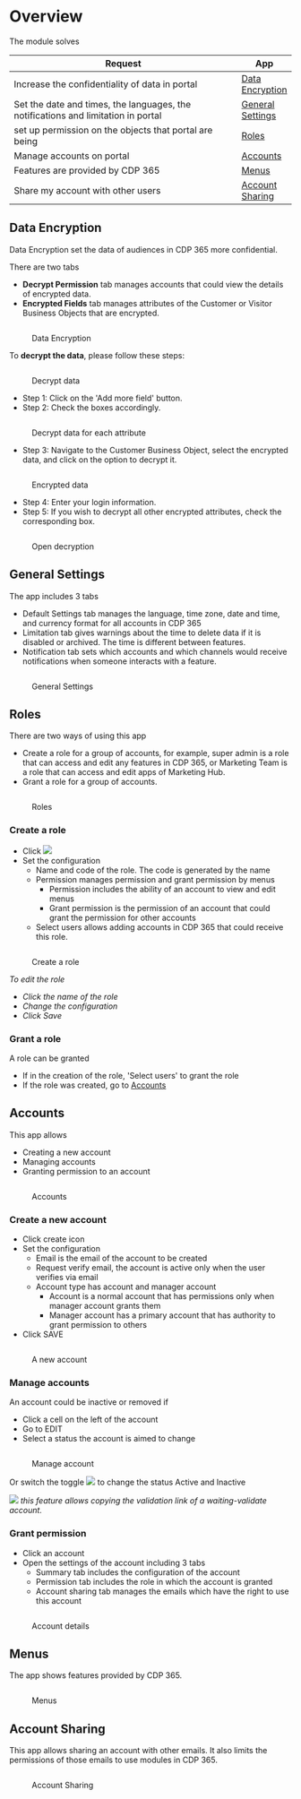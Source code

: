 # Overview

The module solves

<table><thead><tr><th width="546">Request</th><th>App</th></tr></thead><tbody><tr><td>Increase the confidentiality of data in portal</td><td><a href="overview.md#data-encryption">Data Encryption </a></td></tr><tr><td>Set the date and times, the languages, the notifications and limitation in portal</td><td><a href="overview.md#general-settings">General Settings</a></td></tr><tr><td>set up permission on the objects that portal are being</td><td><a href="overview.md#roles">Roles</a></td></tr><tr><td>Manage accounts on portal</td><td><a href="overview.md#accounts">Accounts</a></td></tr><tr><td>Features are provided by CDP 365</td><td><a href="overview.md#menus">Menus</a></td></tr><tr><td>Share my account with other users</td><td><a href="overview.md#account-sharing">Account Sharing</a></td></tr></tbody></table>

## Data Encryption&#x20;

Data Encryption set the data of audiences in CDP 365 more confidential.&#x20;

There are two tabs

* **Decrypt Permission** tab manages accounts that could view the details of encrypted data.
* **Encrypted Fields** tab manages attributes of the Customer or Visitor Business Objects that are encrypted.

<figure><img src="../.gitbook/assets/image (1593).png" alt=""><figcaption><p>Data Encryption</p></figcaption></figure>

To **decrypt the data**, please follow these steps:

<figure><img src="../.gitbook/assets/image (2410).png" alt=""><figcaption><p>Decrypt data</p></figcaption></figure>

* Step 1: Click on the 'Add more field' button.&#x20;
* Step 2: Check the boxes accordingly.

<figure><img src="../.gitbook/assets/image (2385).png" alt=""><figcaption><p>Decrypt data for each attribute</p></figcaption></figure>

* Step 3: Navigate to the Customer Business Object, select the encrypted data, and click on the option to decrypt it.

<figure><img src="../.gitbook/assets/image (1443).png" alt=""><figcaption><p>Encrypted data</p></figcaption></figure>

* Step 4: Enter your login information.
* Step 5: If you wish to decrypt all other encrypted attributes, check the corresponding box.

<figure><img src="../.gitbook/assets/image (2400).png" alt=""><figcaption><p>Open decryption</p></figcaption></figure>

## General Settings

The app includes 3 tabs

* Default Settings tab manages the language, time zone, date and time, and currency format for all accounts in CDP 365
* Limitation tab gives warnings about the time to delete data if it is disabled or archived. The time is different between features.&#x20;
* Notification tab sets which accounts and which channels would receive notifications when someone interacts with a feature. &#x20;

<figure><img src="../.gitbook/assets/image (614).png" alt=""><figcaption><p>General Settings</p></figcaption></figure>

## Roles

There are two ways of using this app&#x20;

* Create a role for a group of accounts, for example, super admin is a role that can access and edit any features in CDP 365, or Marketing Team is a role that can access and edit apps of Marketing Hub.
* Grant a role for a group of accounts.

<figure><img src="../.gitbook/assets/image (1295).png" alt=""><figcaption><p>Roles</p></figcaption></figure>

### Create a role

* Click ![](<../.gitbook/assets/image (987).png>)
* Set the configuration&#x20;
  * Name and code of the role. The code is generated by the name
  * Permission manages permission and grant permission by menus
    * Permission includes the ability of an account to view and edit menus
    * Grant permission is the permission of an account that could grant the permission for other accounts
  * Select users allows adding accounts in CDP 365 that could receive this role.

<figure><img src="../.gitbook/assets/image (1323).png" alt=""><figcaption><p>Create a role</p></figcaption></figure>

_To edit the role_

* _Click the name of the role_
* _Change the configuration_&#x20;
* _Click Save_&#x20;

### Grant a role

A role can be granted&#x20;

* If in the creation of the role, 'Select users' to grant the role
* &#x20;If the role was created, go to [Accounts](overview.md#accounts)

## Accounts

This app allows

* Creating a new account
* Managing accounts
* Granting permission to an account

<figure><img src="../.gitbook/assets/image (1899).png" alt=""><figcaption><p>Accounts</p></figcaption></figure>

### Create a new account

* Click create icon
* Set the configuration&#x20;
  * Email is the email of the account to be created
  * Request verify email, the account is active only when the user verifies via email
  * Account type has account and manager account
    * Account is a normal account that has permissions only when manager account grants them
    * Manager account has a primary account that has authority to grant permission to others
* Click SAVE

<figure><img src="../.gitbook/assets/image (1320).png" alt=""><figcaption><p>A new account</p></figcaption></figure>

### Manage accounts

An account could be inactive or removed if

* Click a cell on the left of the account
* Go to EDIT
* Select a status the account is aimed to change&#x20;

<figure><img src="../.gitbook/assets/image (2176).png" alt=""><figcaption><p>Manage account</p></figcaption></figure>

Or switch the toggle ![](<../.gitbook/assets/image (1173).png>) to change the status Active and Inactive

![](<../.gitbook/assets/image (541).png>) _this feature allows copying the validation link of a waiting-validate account._

### Grant permission

* Click an account
* Open the settings of the account including 3 tabs
  * Summary tab includes the configuration of the account&#x20;
  * Permission tab includes the role in which the account is granted&#x20;
  * Account sharing tab manages the emails which have the right to use this account

<figure><img src="../.gitbook/assets/image (1378).png" alt=""><figcaption><p>Account details</p></figcaption></figure>

## Menus

The app shows features provided by CDP 365.

<figure><img src="../.gitbook/assets/image (2558).png" alt=""><figcaption><p>Menus</p></figcaption></figure>

## Account Sharing

This app allows sharing an account with other emails. It also limits the permissions of those emails to use modules in CDP 365.

<figure><img src="../.gitbook/assets/image (426).png" alt=""><figcaption><p>Account Sharing</p></figcaption></figure>



